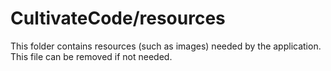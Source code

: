 # CultivateCode/resources

This folder contains resources (such as images) needed by the application. This file can
be removed if not needed.
